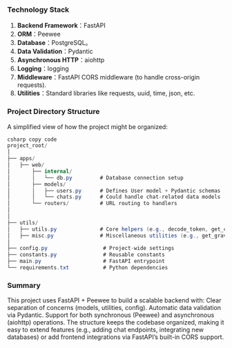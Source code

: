 ### **Technology Stack**

1. **Backend Framework**：FastAPI
2. **ORM**：Peewee
3. **Database**：PostgreSQL。
4. **Data Validation**：Pydantic
5. **Asynchronous HTTP**：aiohttp
6. **Logging**：logging
7. **Middleware**：FastAPI CORS middleware (to handle cross-origin requests).
8. **Utilities**：Standard libraries like requests, uuid, time, json, etc.

### **Project Directory Structure**

A simplified view of how the project might be organized:

```csharp
csharp copy code
project_root/
│
├── apps/
│   ├── web/
│       ├── internal/
│       │   └── db.py         # Database connection setup
│       ├── models/
│       │   ├── users.py      # Defines User model + Pydantic schemas
│       │   └── chats.py      # Could handle chat-related data models
│       └── routers/          # URL routing to handlers
│   
│
├── utils/
│   ├── utils.py              # Core helpers (e.g., decode_token, get_current_user)
│   ├── misc.py               # Miscellaneous utilities (e.g., get_gravatar_url)
│
├── config.py                  # Project-wide settings
├── constants.py               # Reusable constants
├── main.py                    # FastAPI entrypoint
└── requirements.txt           # Python dependencies

```

### **Summary**

This project uses FastAPI + Peewee to build a scalable backend with:
Clear separation of concerns (models, utilities, config).
Automatic data validation via Pydantic.
Support for both synchronous (Peewee) and asynchronous (aiohttp) operations.
The structure keeps the codebase organized, making it easy to extend features (e.g., adding chat endpoints, integrating new databases) or add frontend integrations via FastAPI’s built-in CORS support.